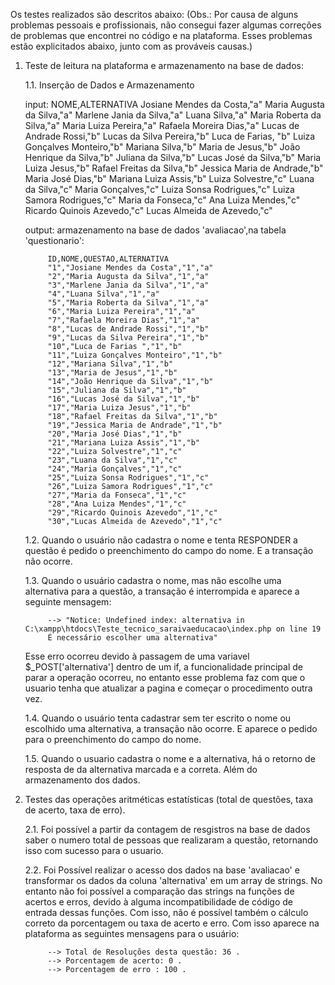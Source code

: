 Os testes realizados são descritos abaixo: (Obs.: Por causa de alguns problemas pessoais e profissionais, não consegui fazer algumas correções de problemas que encontrei no código e na plataforma. Esses problemas estão explicitados abaixo, junto com as prováveis causas.)

1. Teste de leitura na plataforma e armazenamento na base de dados:

	1.1. Inserção de Dados e Armazenamento

	input:  NOME,ALTERNATIVA
			Josiane Mendes da Costa,"a"
			Maria Augusta da Silva,"a"
			Marlene Jania da Silva,"a"
			Luana Silva,"a"
			Maria Roberta da Silva,"a"
			Maria Luiza Pereira,"a"
			Rafaela Moreira Dias,"a"
			Lucas de Andrade Rossi,"b"
			Lucas da Silva Pereira,"b"
			Luca de Farias, "b"
			Luiza Gonçalves Monteiro,"b"
			Mariana Silva,"b"
			Maria de Jesus,"b"
			João Henrique da Silva,"b"
			Juliana da Silva,"b"
			Lucas José da Silva,"b"
			Maria Luiza Jesus,"b"
			Rafael Freitas da Silva,"b"
			Jessica Maria de Andrade,"b"
			Maria José Dias,"b"
			Mariana Luiza Assis,"b"
			Luiza Solvestre,"c"
			Luana da Silva,"c"
			Maria Gonçalves,"c"
			Luiza Sonsa Rodrigues,"c"
			Luiza Samora Rodrigues,"c"
			Maria da Fonseca,"c"
			Ana Luiza Mendes,"c"
			Ricardo Quinois Azevedo,"c"
			Lucas Almeida de Azevedo,"c"

	output: armazenamento na base de dados 'avaliacao',na tabela 'questionario': 
			
			ID,NOME,QUESTAO,ALTERNATIVA
			"1","Josiane Mendes da Costa","1","a"
			"2","Maria Augusta da Silva","1","a"
			"3","Marlene Jania da Silva","1","a"
			"4","Luana Silva","1","a"
			"5","Maria Roberta da Silva","1","a"
			"6","Maria Luiza Pereira","1","a"
			"7","Rafaela Moreira Dias","1","a"
			"8","Lucas de Andrade Rossi","1","b"
			"9","Lucas da Silva Pereira","1","b"
			"10","Luca de Farias ","1","b"
			"11","Luiza Gonçalves Monteiro","1","b"
			"12","Mariana Silva","1","b"
			"13","Maria de Jesus","1","b"
			"14","João Henrique da Silva","1","b"
			"15","Juliana da Silva","1","b"
			"16","Lucas José da Silva","1","b"
			"17","Maria Luiza Jesus","1","b"
			"18","Rafael Freitas da Silva","1","b"
			"19","Jessica Maria de Andrade","1","b"
			"20","Maria José Dias","1","b"
			"21","Mariana Luiza Assis","1","b"
			"22","Luiza Solvestre","1","c"
			"23","Luana da Silva","1","c"
			"24","Maria Gonçalves","1","c"
			"25","Luiza Sonsa Rodrigues","1","c"
			"26","Luiza Samora Rodrigues","1","c"
			"27","Maria da Fonseca","1","c"
			"28","Ana Luiza Mendes","1","c"
			"29","Ricardo Quinois Azevedo","1","c"
			"30","Lucas Almeida de Azevedo","1","c"

	1.2. Quando o usuário não cadastra o nome e tenta RESPONDER a questão é pedido o preenchimento do campo do nome. E a transação não ocorre. 

	1.3. Quando o usuário cadastra o nome, mas não escolhe uma alternativa para a questão, a transação é interrompida e aparece a seguinte mensagem:  

			--> "Notice: Undefined index: alternativa in C:\xampp\htdocs\Teste_tecnico_saraivaeducacao\index.php on line 19
			É necessário escolher uma alternativa"

	Esse erro ocorreu devido à passagem de uma variavel $_POST['alternativa'] dentro de um if, a funcionalidade principal de parar a operação ocorreu, no entanto esse problema faz com que o usuario tenha que atualizar a pagina e começar o procedimento outra vez.

	1.4. Quando o usuário tenta cadastrar sem ter escrito o nome ou escolhido uma alternativa, a transação não ocorre. E aparece o pedido para o preenchimento do campo do nome.

	1.5. Quando o usuario cadastra o nome e a alternativa, há o retorno de resposta de da alternativa marcada e a correta. Além do armazenamento dos dados.

2. Testes das operações aritméticas estatísticas (total de questões, taxa de acerto, taxa de erro).

	2.1. Foi possível a partir da contagem de resgistros na base de dados saber o numero total de pessoas que realizaram a questão, retornando isso com sucesso para o usuario.

	2.2. Foi Possível realizar o acesso dos dados na base 'avaliacao' e transformar os dados da coluna 'alternativa' em um array de strings. No entanto não foi possível a comparação das strings na funções de acertos e erros, devido à alguma incompatibilidade de código de entrada dessas funções. Com isso, não é possível também o cálculo correto da porcentagem ou taxa de acerto e erro.  Com isso aparece na plataforma as seguintes mensagens para o usuário: 
	
			--> Total de Resoluções desta questão: 36 .
			--> Porcentagem de acerto: 0 .
			--> Porcentagem de erro : 100 .


